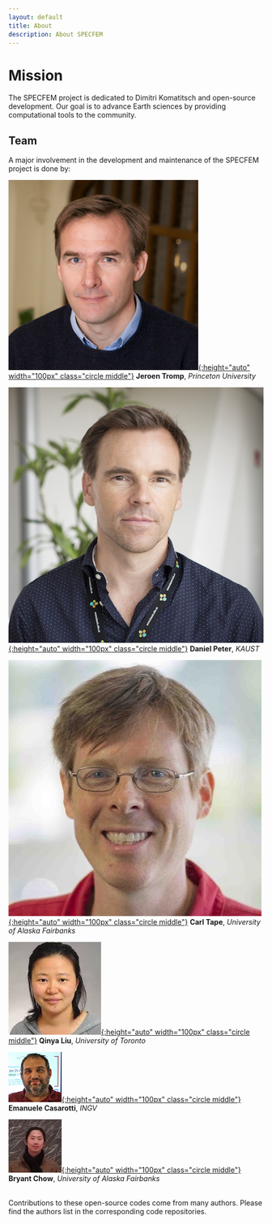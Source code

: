 ```yaml
---
layout: default
title: About
description: About SPECFEM
---
```


# Mission

The SPECFEM project is dedicated to Dimitri Komatitsch and open-source development. 
Our goal is to advance Earth sciences by providing computational tools to the community.

## Team

A major involvement in the development and maintenance of the SPECFEM project is done by:<br>

[![Jeroen](figures/Jeroen_Tromp.png "Jeroen Tromp"){:height="auto" width="100px" class="circle middle"}](https://geosciences.princeton.edu/people/jeroen-tromp)
**Jeroen Tromp**, *Princeton University*<br>

[![Daniel](figures/Daniel_Peter.jpg "Daniel Peter"){:height="auto" width="100px" class="circle middle"}](https://danielpeter.github.io)
**Daniel Peter**, *KAUST*<br>

[![Carl](figures/Carl_Tape.jpg "Carl Tape"){:height="auto" width="100px" class="circle middle"}](https://sites.google.com/alaska.edu/carltape)
**Carl Tape**, *University of Alaska Fairbanks*<br>

[![Qinya](figures/Qinya_Liu.jpg "Qinya Liu"){:height="auto" width="100px" class="circle middle"}](https://www.physics.utoronto.ca/members/liu-qinya/)
**Qinya Liu**, *University of Toronto*<br>

[![Emanuele](figures/Emanuele_Casarotti.jpg "Emanuele Casarotti"){:height="auto" width="100px" class="circle middle"}](https://www.researchgate.net/profile/Emanuele-Casarotti)
**Emanuele Casarotti**, *INGV*<br>

[![Bryant](figures/Bryant_Chow.jpg "Bryant Chow"){:height="auto" width="100px" class="circle middle"}](https://bch0w.github.io)
**Bryant Chow**, *University of Alaska Fairbanks*<br>



<br>
Contributions to these open-source codes come from many authors. Please find the authors list in the corresponding code repositories.
